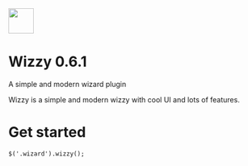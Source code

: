 <img src="https://image.flaticon.com/icons/png/512/178/178396.png" height="50">

# Wizzy 0.6.1
A simple and modern wizard plugin

Wizzy is a simple and modern wizzy with cool UI and lots of features.

Get started
====
```html
$('.wizard').wizzy();
```
